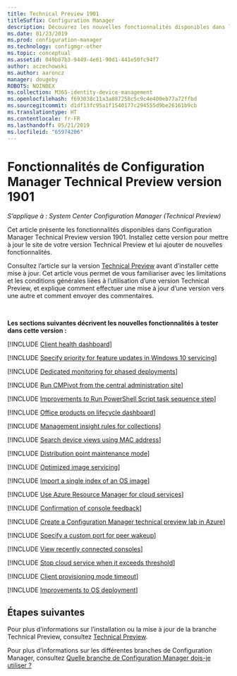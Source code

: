 ```yaml
---
title: Technical Preview 1901
titleSuffix: Configuration Manager
description: Découvrez les nouvelles fonctionnalités disponibles dans la branche Configuration Manager Technical Preview version 1901.
ms.date: 01/23/2019
ms.prod: configuration-manager
ms.technology: configmgr-other
ms.topic: conceptual
ms.assetid: 049b87b3-9449-4e61-90d1-441e50fc94f7
author: aczechowski
ms.author: aaroncz
manager: dougeby
ROBOTS: NOINDEX
ms.collection: M365-identity-device-management
ms.openlocfilehash: f693038c11a3a887258c5c9c4e400eb77a72ffbd
ms.sourcegitcommit: d1df13fc95a1f1540177c294555d9be26161b9cb
ms.translationtype: HT
ms.contentlocale: fr-FR
ms.lasthandoff: 05/21/2019
ms.locfileid: "65974206"
---
```

# <a name="features-in-configuration-manager-technical-preview-version-1901"></a>Fonctionnalités de Configuration Manager Technical Preview version 1901

*S’applique à : System Center Configuration Manager (Technical Preview)*

Cet article présente les fonctionnalités disponibles dans Configuration Manager Technical Preview version 1901. Installez cette version pour mettre à jour le site de votre version Technical Preview et lui ajouter de nouvelles fonctionnalités. 

Consultez l’article sur la version [Technical Preview](/sccm/core/get-started/technical-preview) avant d’installer cette mise à jour. Cet article vous permet de vous familiariser avec les limitations et les conditions générales liées à l’utilisation d’une version Technical Preview, et explique comment effectuer une mise à jour d’une version vers une autre et comment envoyer des commentaires.     


<!--  Known Issues Template
## Known issues 

[!INCLUDE [known issue title](includes/known-issue-bugid.md)]

-->



<br>

**Les sections suivantes décrivent les nouvelles fonctionnalités à tester dans cette version :**  

[!INCLUDE [Client health dashboard](includes/1901/3599209.md)]

[!INCLUDE [Specify priority for feature updates in Windows 10 servicing](includes/1901/3734525.md)]

[!INCLUDE [Dedicated monitoring for phased deployments](includes/1901/3555949.md)]

[!INCLUDE [Run CMPivot from the central administration site](includes/1901/3610960.md)]

[!INCLUDE [Improvements to Run PowerShell Script task sequence step](includes/1901/3556028.md)]

[!INCLUDE [Office products on lifecycle dashboard](includes/1901/3556026.md)]

[!INCLUDE [Management insight rules for collections](includes/1901/3555752.md)]

[!INCLUDE [Search device views using MAC address](includes/1901/3600878.md)]

[!INCLUDE [Distribution point maintenance mode](includes/1901/3555754.md)]

[!INCLUDE [Optimized image servicing](includes/1901/3555951.md)]

[!INCLUDE [Import a single index of an OS image](includes/1901/3719699.md)]

[!INCLUDE [Use Azure Resource Manager for cloud services](includes/1901/3605704.md)]

[!INCLUDE [Confirmation of console feedback](includes/1901/3556010.md)]

[!INCLUDE [Create a Configuration Manager technical preview lab in Azure](includes/1901/3556017.md)]

[!INCLUDE [Specify a custom port for peer wakeup](includes/1901/3605925.md)]

[!INCLUDE [View recently connected consoles](includes/1901/3699367.md)]

[!INCLUDE [Stop cloud service when it exceeds threshold](includes/1901/3735092.md)]

[!INCLUDE [Client provisioning mode timeout](includes/1901/3197824.md)]

[!INCLUDE [Improvements to OS deployment](includes/1901/3633146.md)] 
<!--3633146,3641475,3654172,3734270-->  



## <a name="next-steps"></a>Étapes suivantes

Pour plus d’informations sur l’installation ou la mise à jour de la branche Technical Preview, consultez [Technical Preview](/sccm/core/get-started/technical-preview).    

Pour plus d’informations sur les différentes branches de Configuration Manager, consultez [Quelle branche de Configuration Manager dois-je utiliser ?](/sccm/core/understand/which-branch-should-i-use)

